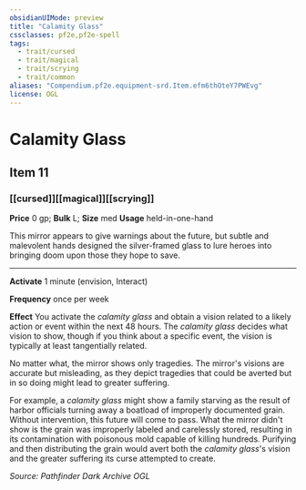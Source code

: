 ```yaml
---
obsidianUIMode: preview
title: "Calamity Glass"
cssclasses: pf2e,pf2e-spell
tags:
  - trait/cursed
  - trait/magical
  - trait/scrying
  - trait/common
aliases: "Compendium.pf2e.equipment-srd.Item.efm6thOteY7PWEvg"
license: OGL
---
```

# Calamity Glass
## Item 11
### [[cursed]][[magical]][[scrying]]


**Price** 0 gp; 
**Bulk** L; **Size** med
**Usage** held-in-one-hand

This mirror appears to give warnings about the future, but subtle and malevolent hands designed the silver-framed glass to lure heroes into bringing doom upon those they hope to save.

* * *

**Activate** 1 minute (envision, Interact)

**Frequency** once per week

**Effect** You activate the _calamity glass_ and obtain a vision related to a likely action or event within the next 48 hours. The _calamity glass_ decides what vision to show, though if you think about a specific event, the vision is typically at least tangentially related.

No matter what, the mirror shows only tragedies. The mirror's visions are accurate but misleading, as they depict tragedies that could be averted but in so doing might lead to greater suffering.

For example, a _calamity glass_ might show a family starving as the result of harbor officials turning away a boatload of improperly documented grain. Without intervention, this future will come to pass. What the mirror didn't show is the grain was improperly labeled and carelessly stored, resulting in its contamination with poisonous mold capable of killing hundreds. Purifying and then distributing the grain would avert both the _calamity glass_'s vision and the greater suffering its curse attempted to create.

*Source: Pathfinder Dark Archive*
*OGL*
